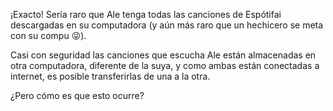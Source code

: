 ¡Exacto! Sería raro que Ale tenga todas las canciones de Espótifai descargadas en su computadora (y aún más raro que un hechicero se meta con su compu :stuck_out_tongue_winking_eye:). 

Casi con seguridad las canciones que escucha Ale están almacenadas en otra computadora, diferente de la suya, y como ambas están conectadas a internet, es posible transferirlas de una a la otra. 

¿Pero cómo es que esto ocurre? 
